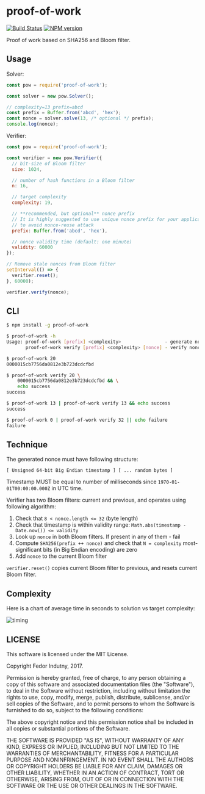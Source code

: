 # proof-of-work
[![Build Status](https://secure.travis-ci.org/indutny/proof-of-work.svg)](http://travis-ci.org/indutny/proof-of-work)
[![NPM version](https://badge.fury.io/js/proof-of-work.svg)](http://badge.fury.io/js/proof-of-work)

Proof of work based on SHA256 and Bloom filter.

## Usage

Solver:
```js
const pow = require('proof-of-work');

const solver = new pow.Solver();

// complexity=13 prefix=abcd
const prefix = Buffer.from('abcd', 'hex');
const nonce = solver.solve(13, /* optional */ prefix);
console.log(nonce);
```

Verifier:
```js
const pow = require('proof-of-work');

const verifier = new pow.Verifier({
  // bit-size of Bloom filter
  size: 1024,

  // number of hash functions in a Bloom filter
  n: 16,

  // target complexity
  complexity: 19,

  // **recommended, but optional** nonce prefix
  // It is highly suggested to use unique nonce prefix for your application
  // to avoid nonce-reuse attack
  prefix: Buffer.from('abcd', 'hex'),

  // nonce validity time (default: one minute)
  validity: 60000
});

// Remove stale nonces from Bloom filter
setInterval(() => {
  verifier.reset();
}, 60000);

verifier.verify(nonce);
```

## CLI

```bash
$ npm install -g proof-of-work

$ proof-of-work -h
Usage: proof-of-work [prefix] <complexity>                - generate nonce
       proof-of-work verify [prefix] <complexity> [nonce] - verify nonce

$ proof-of-work 20
0000015cb7756da0812e3b723dcdcfbd

$ proof-of-work verify 20 \
    0000015cb7756da0812e3b723dcdcfbd && \
    echo success
success

$ proof-of-work 13 | proof-of-work verify 13 && echo success
success

$ proof-of-work 0 | proof-of-work verify 32 || echo failure
failure
```

## Technique

The generated nonce must have following structure:

```
[ Unsigned 64-bit Big Endian timestamp ] [ ... random bytes ]
```

Timestamp MUST be equal to number of milliseconds since
`1970-01-01T00:00:00.000Z` in UTC time.

Verifier has two Bloom filters: current and previous, and operates using
following algorithm:

1. Check that `8 < nonce.length <= 32` (byte length)
2. Check that timestamp is within validity range:
   `Math.abs(timestamp - Date.now()) <= validity`
3. Look up `nonce` in both Bloom filters. If present in any of them - fail
4. Compute `SHA256(prefix ++ nonce)` and check that `N = complexity`
   most-significant bits (in Big Endian encoding) are zero
5. Add `nonce` to the current Bloom filter

`verifier.reset()` copies current Bloom filter to previous, and resets current
Bloom filter.

## Complexity

Here is a chart of average time in seconds to solution vs target complexity:

![timing][0]

## LICENSE

This software is licensed under the MIT License.

Copyright Fedor Indutny, 2017.

Permission is hereby granted, free of charge, to any person obtaining a
copy of this software and associated documentation files (the
"Software"), to deal in the Software without restriction, including
without limitation the rights to use, copy, modify, merge, publish,
distribute, sublicense, and/or sell copies of the Software, and to permit
persons to whom the Software is furnished to do so, subject to the
following conditions:

The above copyright notice and this permission notice shall be included
in all copies or substantial portions of the Software.

THE SOFTWARE IS PROVIDED "AS IS", WITHOUT WARRANTY OF ANY KIND, EXPRESS
OR IMPLIED, INCLUDING BUT NOT LIMITED TO THE WARRANTIES OF
MERCHANTABILITY, FITNESS FOR A PARTICULAR PURPOSE AND NONINFRINGEMENT. IN
NO EVENT SHALL THE AUTHORS OR COPYRIGHT HOLDERS BE LIABLE FOR ANY CLAIM,
DAMAGES OR OTHER LIABILITY, WHETHER IN AN ACTION OF CONTRACT, TORT OR
OTHERWISE, ARISING FROM, OUT OF OR IN CONNECTION WITH THE SOFTWARE OR THE
USE OR OTHER DEALINGS IN THE SOFTWARE.

[0]: https://raw.githubusercontent.com/indutny/proof-of-work/master/images/pow.png
